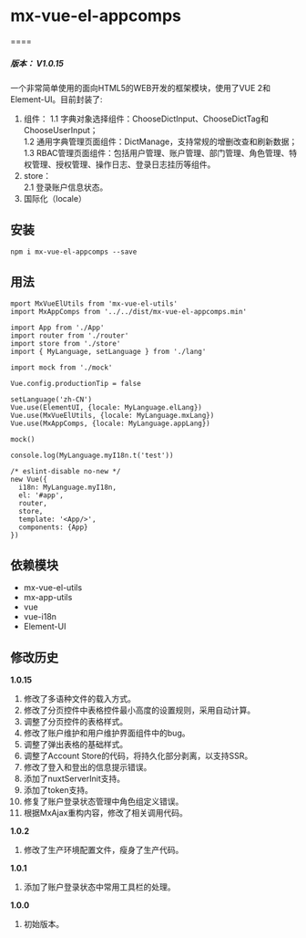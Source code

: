 # mx-vue-el-appcomps
====
<h5>版本： V1.0.15</h5>
一个非常简单使用的面向HTML5的WEB开发的框架模块，使用了VUE 2和Element-UI。目前封装了:

1. 组件：
  1.1 字典对象选择组件：ChooseDictInput、ChooseDictTag和ChooseUserInput；<br/>
  1.2 通用字典管理页面组件：DictManage，支持常规的增删改查和刷新数据；<br/>
  1.3 RBAC管理页面组件：包括用户管理、账户管理、部门管理、角色管理、特权管理、授权管理、操作日志、登录日志挂历等组件。<br/>
2. store：<br/>
  2.1 登录账户信息状态。<br/>
3. 国际化（locale）

## 安装
    npm i mx-vue-el-appcomps --save

## 用法
    mport MxVueElUtils from 'mx-vue-el-utils'
    import MxAppComps from '../../dist/mx-vue-el-appcomps.min'

    import App from './App'
    import router from './router'
    import store from './store'
    import { MyLanguage, setLanguage } from './lang'

    import mock from './mock'

    Vue.config.productionTip = false

    setLanguage('zh-CN')
    Vue.use(ElementUI, {locale: MyLanguage.elLang})
    Vue.use(MxVueElUtils, {locale: MyLanguage.mxLang})
    Vue.use(MxAppComps, {locale: MyLanguage.appLang})

    mock()

    console.log(MyLanguage.myI18n.t('test'))

    /* eslint-disable no-new */
    new Vue({
      i18n: MyLanguage.myI18n,
      el: '#app',
      router,
      store,
      template: '<App/>',
      components: {App}
    })


## 依赖模块
- mx-vue-el-utils
- mx-app-utils
- vue
- vue-i18n
- Element-UI


## 修改历史
**1.0.15**<br>
1. 修改了多语种文件的载入方式。
2. 修改了分页控件中表格控件最小高度的设置规则，采用自动计算。
3. 调整了分页控件的表格样式。
4. 修改了账户维护和用户维护界面组件中的bug。
5. 调整了弹出表格的基础样式。
6. 调整了Account Store的代码，将持久化部分剥离，以支持SSR。
7. 修改了登入和登出的信息提示错误。
8. 添加了nuxtServerInit支持。
9. 添加了token支持。
10. 修复了账户登录状态管理中角色组定义错误。
11. 根据MxAjax重构内容，修改了相关调用代码。

**1.0.2**<br>
1. 修改了生产环境配置文件，瘦身了生产代码。

**1.0.1**<br>
1. 添加了账户登录状态中常用工具栏的处理。

**1.0.0**<br>
1. 初始版本。

